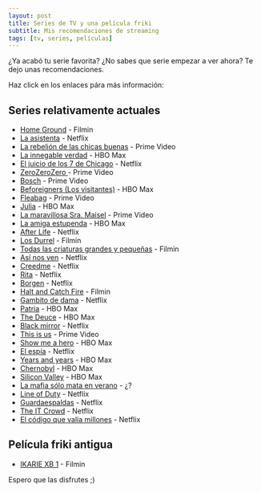 ```yaml
---
layout: post
title: Series de TV y una película friki
subtitle: Mis recomendaciones de streaming
tags: [tv, series, películas]
---
```


¿Ya acabó tu serie favorita? ¿No sabes que serie empezar a ver ahora? Te dejo unas recomendaciones.

Haz click en los enlaces pára más información:

## Series relativamente actuales
* [Home Ground](https://www.filmaffinity.com/es/film857157.html) - Filmin
* [La asistenta](https://www.filmaffinity.com/es/film654299.html) - Netflix
* [La rebelión de las chicas buenas](https://www.filmaffinity.com/es/film133427.html) - Prime Video
* [La innegable verdad](https://www.filmaffinity.com/es/film361205.html) - HBO Max
* [El juicio de los 7 de Chicago](https://www.filmaffinity.com/es/film389985.html) - Netflix
* [ZeroZeroZero ](https://www.filmaffinity.com/es/film676619.html) - Prime Video
* [Bosch](https://www.filmaffinity.com/es/film422210.html) - Prime Video
* [Beforeigners (Los visitantes)](https://www.filmaffinity.com/es/film200721.html) - HBO Max
* [Fleabag](https://www.filmaffinity.com/es/film844145.html) - Prime Video
* [Julia](https://www.filmaffinity.com/es/film496227.html) - HBO Max
* [La maravillosa Sra. Maisel](https://www.filmaffinity.com/es/film376818.html) - Prime Video
* [La amiga estupenda](https://www.filmaffinity.com/es/film998850.html) - HBO Max
* [After Life](https://www.filmaffinity.com/es/film567393.html) - Netflix
* [Los Durrel](https://www.filmaffinity.com/es/film745636.html) - Filmin
* [Todas las criaturas grandes y pequeñas](https://www.filmaffinity.com/es/film733614.html) - Filmin
* [Así nos ven](https://www.filmaffinity.com/es/film464489.html) - Netflix
* [Creedme](https://www.filmaffinity.com/es/film734055.html) - Netflix
* [Rita](https://www.filmaffinity.com/es/film781176.html) - Netflix
* [Borgen](https://www.filmaffinity.com/es/film471259.html) - Netflix
* [Halt and Catch Fire](https://www.filmaffinity.com/es/film449215.html) - Filmin
* [Gambito de dama](https://www.filmaffinity.com/es/film634805.html) - Netflix
* [Patria](https://www.filmaffinity.com/es/film540542.html) - HBO Max
* [The Deuce](https://www.filmaffinity.com/es/film711336.html) - HBO Max
* [Black mirror](https://www.filmaffinity.com/es/film800295.html) - Netflix
* [This is us](https://www.filmaffinity.com/es/film247198.html) - Prime Video
* [Show me a hero](https://www.filmaffinity.com/es/film803687.html) - HBO Max
* [El espía](https://www.filmaffinity.com/es/film394025.html) - Netflix
* [Years and years](https://www.filmaffinity.com/es/film247862.html) - HBO Max
* [Chernobyl](https://www.filmaffinity.com/es/film624827.html) - HBO Max
* [Silicon Valley](https://www.filmaffinity.com/es/film279751.html) - HBO Max
* [La mafia sólo mata en verano](https://www.filmaffinity.com/es/film433168.html) - ¿?
* [Line of Duty](https://www.filmaffinity.com/es/film661747.html) - Netflix
* [Guardaespaldas](https://www.filmaffinity.com/es/film805629.html) - Netflix
* [The IT Crowd](https://www.filmaffinity.com/es/film914339.html) - Netflix
* [El código que valía millones](https://www.filmaffinity.com/es/film425311.html) - Netflix

## Película friki antigua
* [IKARIE XB 1](https://www.filmaffinity.com/es/film149876.html) - Filmin

Espero que las disfrutes ;)